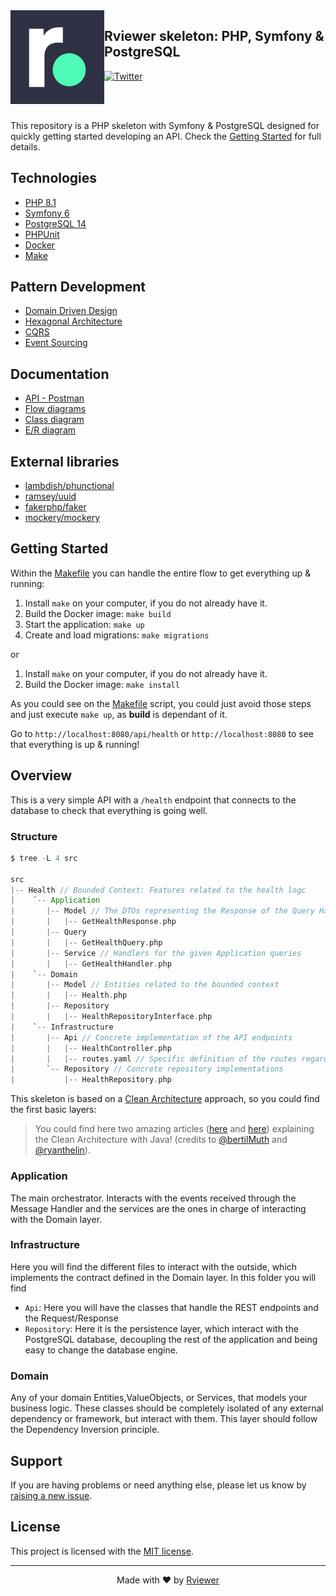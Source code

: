 <img align="left"  width="150" height="150" src=".github/rviewer_logo--dark.png" />

## Rviewer skeleton: PHP, Symfony & PostgreSQL

[![Twitter](https://img.shields.io/badge/rviewer__-%231DA1F2.svg?style=for-the-badge&logo=Twitter&logoColor=white)](https://twitter.com/Rviewer_/)

<br/><br/>

This repository is a PHP skeleton with Symfony & PostgreSQL designed for quickly getting started developing an API.
Check the [Getting Started](#getting-started) for full details.

## Technologies

* [PHP 8.1](https://www.php.net/releases/8.1/en.php)
* [Symfony 6](https://symfony.com/releases/6.0)
* [PostgreSQL 14](https://www.postgresql.org/about/news/postgresql-14-released-2318/)
* [PHPUnit](https://phpunit.readthedocs.io/en/9.5/)
* [Docker](https://www.docker.com/)
* [Make](https://www.gnu.org/software/make/manual/make.html)

## Pattern Development

* [Domain Driven Design](https://semaphoreci.com/blog/domain-driven-design-microservices)
* [Hexagonal Architecture](https://medium.com/ssense-tech/hexagonal-architecture-there-are-always-two-sides-to-every-story-bc0780ed7d9c)
* [CQRS](https://learn.microsoft.com/en-us/azure/architecture/patterns/cqrs)
* [Event Sourcing](https://learn.microsoft.com/en-us/azure/architecture/patterns/event-sourcing)

## Documentation

* [API - Postman]()
* [Flow diagrams]()
* [Class diagram]()
* [E/R diagram]()

## External libraries

* [lambdish/phunctional](https://github.com/Lambdish/phunctional)
* [ramsey/uuid](https://github.com/ramsey/uuid)
* [fakerphp/faker](https://fakerphp.github.io/)
* [mockery/mockery](https://github.com/mockery/mockery)

## Getting Started

Within the [Makefile](Makefile) you can handle the entire flow to get everything up & running:

1. Install `make` on your computer, if you do not already have it.
2. Build the Docker image: `make build`
3. Start the application: `make up`
4. Create and load migrations: `make migrations`

or

1. Install `make` on your computer, if you do not already have it.
2. Build the Docker image: `make install`

As you could see on the [Makefile](Makefile) script, you could just avoid those steps and just execute `make up`, as
**build** is dependant of it.

Go to `http://localhost:8080/api/health` or `http://localhost:8080` to see that everything is up & running!

## Overview

This is a very simple API with a `/health` endpoint that connects to the database to check that everything is going
well.

### Structure

```scala
$ tree -L 4 src

src
|-- Health // Bounded Context: Features related to the health logc
|    `-- Application
|       |-- Model // The DTOs representing the Response of the Query Handler 
|       |   |-- GetHealthResponse.php
|       |-- Query
|       |   |-- GetHealthQuery.php
|       |-- Service // Handlers for the given Application queries
|       |   |-- GetHealthHandler.php
|    `-- Domain
|       |-- Model // Entities related to the bounded context 
|       |   |-- Health.php
|       |-- Repository
|       |   |-- HealthRepositoryInterface.php 
|    `-- Infrastructure
|       |-- Api // Concrete implementation of the API endpoints
|       |   |-- HealthController.php
|       |   |-- routes.yaml // Specific definition of the routes regarding this Bounded Context
|       `-- Repository // Concrete repository implementations
|           |-- HealthRepository.php
```

This skeleton is based on
a [Clean Architecture](https://blog.cleancoder.com/uncle-bob/2012/08/13/the-clean-architecture.html) approach, so you
could find the first basic layers:

> You could find here two amazing articles ([here](https://www.educative.io/blog/clean-architecture-tutorial)
> and [here](https://www.freecodecamp.org/news/modern-clean-architecture/)) explaining the Clean Architecture with Java!
> (credits to [@bertilMuth](https://twitter.com/BertilMuth) and [@ryanthelin](https://dev.to/ryanthelin)).

### Application

The main orchestrator. Interacts with the events received through the Message Handler and the services are the ones in
charge of interacting with the Domain layer.

### Infrastructure

Here you will find the different files to interact with the outside, which implements the contract defined in the Domain
layer. In this folder you will find

* `Api`: Here you will have the classes that handle the REST endpoints and the Request/Response
* `Repository`: Here it is the persistence layer, which interact with the PostgreSQL database, decoupling the rest of
  the application and being easy to change the database engine.

### Domain

Any of your domain Entities,ValueObjects, or Services, that models your business logic. These classes should be completely isolated
of any external dependency or framework, but interact with them. This layer should follow the Dependency Inversion
principle.

## Support

If you are having problems or need anything else, please let us know by
[raising a new issue](https://github.com/Rviewer-Challenges/skeleton-php-symfony-rest/issues/new/choose).

## License

This project is licensed with the [MIT license](LICENSE).

---

<p align="center">
  Made with ❤️ by <a href="https://rviewer.io">Rviewer</a>
</p>
